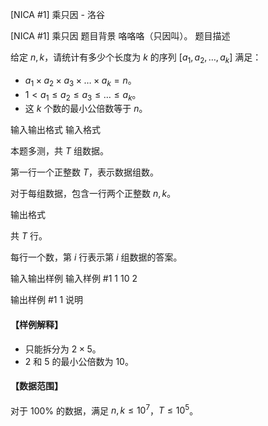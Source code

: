 



[NICA #1] 乘只因 - 洛谷














[NICA #1] 乘只因
题目背景
咯咯咯（只因叫）。
题目描述

给定 $n,k$，请统计有多少个长度为 $k$ 的序列 $[a_1,a_2,\dots,a_k]$ 满足：

- $a_1\times a_2\times a_3\times \dots\times a_k=n$。
- $1<a_1\leq a_2\leq a_3\leq \dots\leq a_k$。
- 这 $k$ 个数的最小公倍数等于 $n$。

输入输出格式
输入格式

本题多测，共 $T$ 组数据。

第一行一个正整数 $T$，表示数据组数。

对于每组数据，包含一行两个正整数 $n, k$。

输出格式

共 $T$ 行。

每行一个数，第 $i$ 行表示第 $i$ 组数据的答案。

输入输出样例
输入样例 #1
1
10 2

输出样例 #1
1
说明
#### 【样例解释】

- 只能拆分为 $2\times 5$。
- $2$ 和 $5$ 的最小公倍数为 $10$。

#### 【数据范围】

对于 $100\%$ 的数据，满足 $n,k\leq 10^7$，$T\leq 10^5$。






